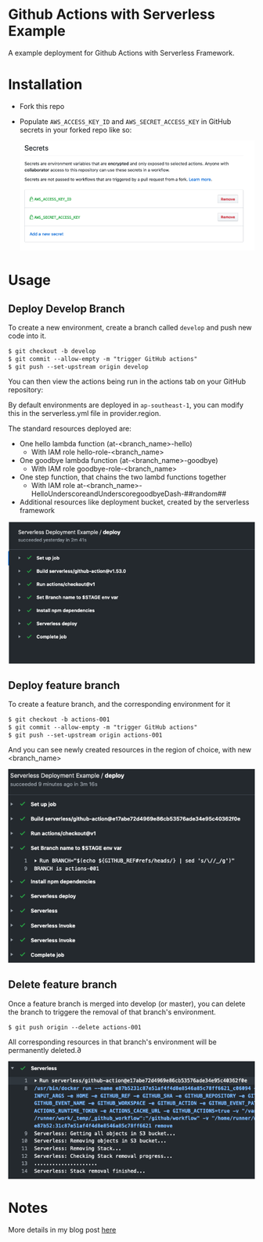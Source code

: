 # Github Actions with Serverless Example

A example deployment for Github Actions with Serverless Framework. 

# Installation

* Fork this repo
* Populate `AWS_ACCESS_KEY_ID` and `AWS_SECRET_ACCESS_KEY` in GitHub secrets in your forked repo like so:

    ![Screenshot](screenshots/AWS_Secrets.png)

# Usage

## Deploy Develop Branch

To create a new environment, create a branch called `develop` and push new code into it.

    $ git checkout -b develop
    $ git commit --allow-empty -m "trigger GitHub actions"
    $ git push --set-upstream origin develop

You can then view the actions being run in the actions tab on your GitHub repository:


By default environments are deployed in `ap-southeast-1`, you can modify this in the serverless.yml file in provider.region.

The standard resources deployed are:

* One hello lambda function (at-<branch_name>-hello)
  * With IAM role hello-role-<branch_name>
* One goodbye lambda function (at-<branch_name>-goodbye)
  * With IAM role goodbye-role-<branch_name>
* One step function, that chains the two lambd functions together
  * With IAM role at-<branch_name>-HelloUnderscoreandUnderscoregoodbyeDash-##random##
* Additional resources like deployment bucket, created by the serverless framework

![Screenshot](screenshots/severless_deploy_develop.png)

## Deploy feature branch

To create a feature branch, and the corresponding environment for it

    $ git checkout -b actions-001
    $ git commit --allow-empty -m "trigger GitHub actions"
    $ git push --set-upstream origin actions-001

And you can see newly created resources in the region of choice, with new <branch_name>

![Screenshot](screenshots/serverless_deploy_feature_branch.png)

## Delete feature branch

Once a feature branch is merged into develop (or master), you can delete the branch to triggere the removal of that branch's environment.

    $ git push origin --delete actions-001

All corresponding resources in that branch's environment will be permanently deleted.∂

![Screenshot](screenshots/serverless_remove.png)

# Notes

More details in my blog post [here]()




